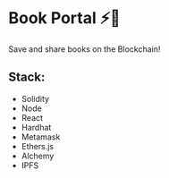 # Book Portal ⚡📖
Save and share books on the Blockchain!

## Stack:

- Solidity
- Node
- React
- Hardhat
- Metamask
- Ethers.js
- Alchemy
- IPFS
